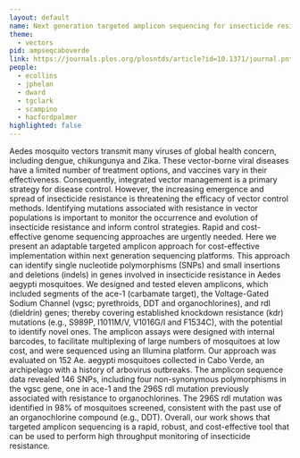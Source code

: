 ```yaml
---
layout: default
name: Next generation targeted amplicon sequencing for insecticide resistance mutations in Aedes aegypti
theme: 
  - vectors
pid: ampseqcaboverde
link: https://journals.plos.org/plosntds/article?id=10.1371/journal.pntd.0010935
people:
  - ecollins
  - jphelan
  - dward
  - tgclark
  - scampino
  - hacfordpalmer
highlighted: false
---
```


Aedes mosquito vectors transmit many viruses of global health concern, including dengue, chikungunya and Zika. These vector-borne viral diseases have a limited number of treatment options, and vaccines vary in their effectiveness. Consequently, integrated vector management is a primary strategy for disease control. However, the increasing emergence and spread of insecticide resistance is threatening the efficacy of vector control methods. Identifying mutations associated with resistance in vector populations is important to monitor the occurrence and evolution of insecticide resistance and inform control strategies. Rapid and cost-effective genome sequencing approaches are urgently needed. Here we present an adaptable targeted amplicon approach for cost-effective implementation within next generation sequencing platforms. This approach can identify single nucleotide polymorphisms (SNPs) and small insertions and deletions (indels) in genes involved in insecticide resistance in Aedes aegypti mosquitoes. We designed and tested eleven amplicons, which included segments of the ace-1 (carbamate target), the Voltage-Gated Sodium Channel (vgsc; pyrethroids, DDT and organochlorines), and rdl (dieldrin) genes; thereby covering established knockdown resistance (kdr) mutations (e.g., S989P, I1011M/V, V1016G/I and F1534C), with the potential to identify novel ones. The amplicon assays were designed with internal barcodes, to facilitate multiplexing of large numbers of mosquitoes at low cost, and were sequenced using an Illumina platform. Our approach was evaluated on 152 Ae. aegypti mosquitoes collected in Cabo Verde, an archipelago with a history of arbovirus outbreaks. The amplicon sequence data revealed 146 SNPs, including four non-synonymous polymorphisms in the vgsc gene, one in ace-1 and the 296S rdl mutation previously associated with resistance to organochlorines. The 296S rdl mutation was identified in 98% of mosquitoes screened, consistent with the past use of an organochlorine compound (e.g., DDT). Overall, our work shows that targeted amplicon sequencing is a rapid, robust, and cost-effective tool that can be used to perform high throughput monitoring of insecticide resistance.